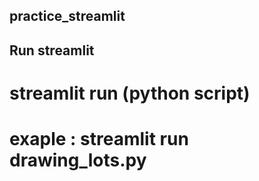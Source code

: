 ## practice_streamlit

## Run streamlit
# streamlit run (python script)
# exaple :  streamlit run drawing_lots.py
